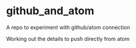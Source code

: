 # github_and_atom

A repo to experiment with github/atom connection

Working out the details to push directly from atom
